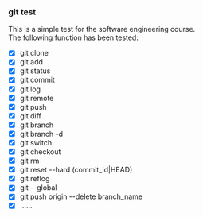 ### git test
This is a simple test for the software engineering course. <br/>
The following function has been tested:
- [x] git clone
- [x] git add
- [x] git status
- [x] git commit
- [x] git log 
- [x] git remote 
- [x] git push
- [x] git diff
- [x] git branch 
- [x] git branch -d 
- [x] git switch
- [x] git checkout 
- [x] git rm 
- [x] git reset --hard  (commit_id|HEAD)
- [x] git reflog
- [x] git --global 
- [x] git push origin --delete branch_name
- [x] ......

